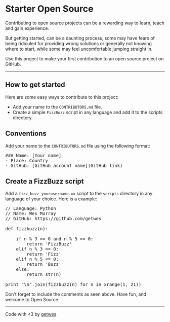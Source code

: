 # Starter Open Source

Contributing to open source projects can be a rewarding way to learn, teach and gain experience.

But getting started, can be a daunting process, some may have fears of being ridiculed for providing wrong solutions or generally not knowing where to start, while some may feel uncomfortable jumping straight in.

Use this project to make your first contribution to an open source project on GitHub.

<hr></hr>

## How to get started
Here are some easy ways to contribute to this project:

<ul>
    <li>
        Add your name to the     <code>CONTRIBUTORS.md</code> file.
    </li>
    <li>Create a simple <code>FizzBuzz</code> script in any language and add it to the scripts directory.</li>
</ul>

## Conventions
Add your name to the <code>CONTRIBUTORS.md</code> file using the following format:
<pre>
### Name: [Your name]
- Place: Country
- GitHub: [GitHub account name](GitHub link)
</pre>

## Create a FizzBuzz script
Add a <code>fizz_buzz_yourusername.xx</code> script to the <code>scripts</code> directory in any language of your choice. Here is a example:

<pre>
// Language: Python
// Name: Wes Murray
// GitHub: https://github.com/getwes

def fizzbuzz(n):

    if n % 3 == 0 and n % 5 == 0:
        return 'FizzBuzz'
    elif n % 3 == 0:
        return 'Fizz'
    elif n % 5 == 0:
        return 'Buzz'
    else:
        return str(n)

print "\n".join(fizzbuzz(n) for n in xrange(1, 21))
</pre>

Don't forget to include the comments as seen above.
Have fun, and welcome to Open Source.

<hr></hr>

Code with <3 by <a href="https://github.com/getwes">getwes</a>



